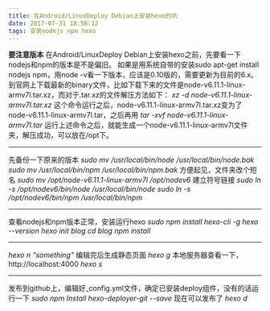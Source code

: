 ```yaml
---
title: 在Android/LinuxDeploy Debian上安装hexo的坑
date: 2017-07-31 18:58:12
tags: 安装nodejs npm hexo
---
```

__要注意版本__
在Android/LinuxDeploy Debian上安装hexo之前，先要看一下nodejs和npm的版本是不是偏旧。
如果是用系统自带的安装sudo apt-get install nodejs npm，用node -v看一下版本，应该是0.10版的，需要更新为目前的6.x。
到官网上下载最新的binary文件，比如下载下来的文件是node-v6.11.1-linux-armv7l.tar.xz，而对于.tar.xz的文件解压方法如下：
_xz -d node-v6.11.1-linux-armv7l.tar.xz_
这个命令运行之后，node-v6.11.1-linux-armv7l.tar.xz变为了node-v6.11.1-linux-armv7l.tar，之后再用
_tar -xvf node-v6.11.1-linux-armv7l.tar_
运行上述命令之后，就能生成一个node-v6.11.1-linux-armv7l文件夹，解压成功，可以放在/opt下。
___
先备份一下原来的版本
_sudo mv /usr/local/bin/node /usr/local/bin/node.bak_
_sudo mv /usr/local/bin/npm /usr/local/bin/npm.bak_
方便起见，文件夹改个短名
_sudo mv /opt/node-v6.11.1-linux-armv7l /opt/nodev6_
建立符号链接
_sudo ln -s /opt/nodev6/bin/node /usr/local/bin/node_
_sudo ln -s /opt/nodev6/bin/npm /usr/local/bin/npm_
___
查看nodejs和npm版本正常，安装运行hexo
_sudo npm install hexo-cli -g_
_hexo --version_
_hexo init blog_
_cd blog_
_npm install_
___
_hexo n "something"_
编辑完后生成静态页面
_hexo g_
本地服务器查看一下，http://localhost:4000
_hexo s_
***
发布到github上，编辑好\_config.yml文件，确定已安装deploy组件，没有的话运行一下
_sudo npm Install hexo-deployer-git --save_
现在可以发布了
_hexo d_
